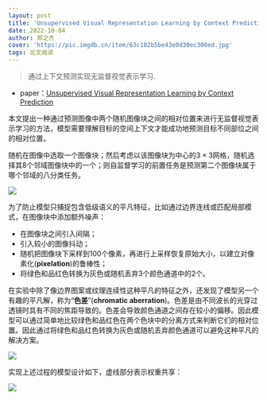 ```yaml
---
layout: post
title: 'Unsupervised Visual Representation Learning by Context Prediction'
date: 2022-10-04
author: 郑之杰
cover: 'https://pic.imgdb.cn/item/63c102b5be43e0d30ec300ed.jpg'
tags: 论文阅读
---
```


> 通过上下文预测实现无监督视觉表示学习.

- paper：[Unsupervised Visual Representation Learning by Context Prediction](https://arxiv.org/abs/1505.05192)

本文提出一种通过预测图像中两个随机图像块之间的相对位置来进行无监督视觉表示学习的方法，模型需要理解目标的空间上下文才能成功地预测目标不同部位之间的相对位置。

随机在图像中选取一个图像块；然后考虑以该图像块为中心的$3\times 3$网格，随机选择其$8$个邻域图像块中的一个；则自监督学习的前置任务是预测第二个图像块属于哪个邻域的八分类任务。

![](https://pic.imgdb.cn/item/63c104d3be43e0d30ec7e6ce.jpg)

为了防止模型只捕捉包含低级语义的平凡特征，比如通过边界连线或匹配局部模式，在图像块中添加额外噪声：
- 在图像块之间引入间隔；
- 引入较小的图像抖动；
- 随机把图像块下采样到$100$个像素，再进行上采样恢复原始大小，以建立对像素化(**pixelation**)的鲁棒性；
- 将绿色和品红色转换为灰色或随机丢弃$3$个颜色通道中的$2$个。

在实验中除了像边界图案或纹理连续性这种平凡的特征之外，还发现了模型另一个有趣的平凡解，称为“**色差**”(**chromatic aberration**)。色差是由不同波长的光穿过透镜时具有不同的焦距导致的。色差会导致颜色通道之间存在较小的偏移。因此模型可以通过简单地比较绿色和品红色在两个色块中的分离方式来判断它们的相对位置。因此通过将绿色和品红色转换为灰色或随机丢弃颜色通道可以避免这种平凡的解决方案。

![](https://pic.imgdb.cn/item/63c106c6be43e0d30ecb1029.jpg)

实现上述过程的模型设计如下，虚线部分表示权重共享：

![](https://pic.imgdb.cn/item/63c10745be43e0d30ecbd7e5.jpg)
